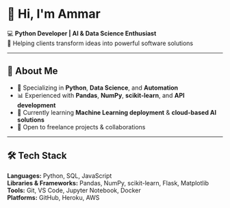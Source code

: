 # 👋 Hi, I'm Ammar

💻 **Python Developer | AI & Data Science Enthusiast**  
📍 Helping clients transform ideas into powerful software solutions

---

## 🚀 About Me
- 🎯 Specializing in **Python**, **Data Science**, and **Automation**
- 📊 Experienced with **Pandas**, **NumPy**, **scikit-learn**, and **API development**
- 🌱 Currently learning **Machine Learning deployment** & **cloud-based AI solutions**
- 🤝 Open to freelance projects & collaborations

---

## 🛠 Tech Stack
**Languages:** Python, SQL, JavaScript  
**Libraries & Frameworks:** Pandas, NumPy, scikit-learn, Flask, Matplotlib  
**Tools:** Git, VS Code, Jupyter Notebook, Docker  
**Platforms:** GitHub, Heroku, AWS
